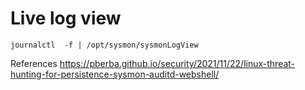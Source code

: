 # Live log view
 ```journalctl  -f | /opt/sysmon/sysmonLogView```


References
https://pberba.github.io/security/2021/11/22/linux-threat-hunting-for-persistence-sysmon-auditd-webshell/
